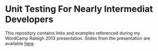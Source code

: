 # Unit Testing For Nearly Intermediat Developers

This repository contains links and examples referenced during my WordCamp
Raleigh 2013 presentation. Slides from the presentation are available
[here](https://speakerdeck.com/dlh01/unit-testing-for-nearly-intermediate-developers).

